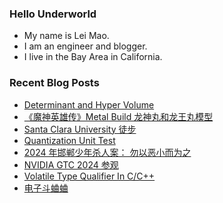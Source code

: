 ### Hello Underworld

- My name is Lei Mao.
- I am an engineer and blogger.
- I live in the Bay Area in California.


### Recent Blog Posts

<!-- BLOG-POST-LIST:START -->
- [Determinant and Hyper Volume](https://leimao.github.io/blog/Determinant-Hyper-Volume/)
- [《魔神英雄传》Metal Build 龙神丸和龙王丸模型](https://leimao.github.io/essay/%E9%AD%94%E7%A5%9E%E8%8B%B1%E9%9B%84%E4%BC%A0%E9%BE%99%E7%A5%9E%E4%B8%B8%E9%BE%99%E7%8E%8B%E4%B8%B8%E6%A8%A1%E5%9E%8B/)
- [Santa Clara University 徒步](https://leimao.github.io/life/Santa-Clara-University/)
- [Quantization Unit Test](https://leimao.github.io/blog/Quantization-Unit-Test/)
- [2024 年邯郸少年杀人案： 勿以恶小而为之](https://leimao.github.io/essay/2024%E5%B9%B4%E9%82%AF%E9%83%B8%E5%B0%91%E5%B9%B4%E6%9D%80%E4%BA%BA%E6%A1%88/)
- [NVIDIA GTC 2024 参观](https://leimao.github.io/life/NVIDIA-2024-GTC/)
- [Volatile Type Qualifier In C/C++](https://leimao.github.io/blog/C-CPP-Volatile-Type-Qualifier/)
- [电子斗蛐蛐](https://leimao.github.io/essay/%E7%94%B5%E5%AD%90%E6%96%97%E8%9B%90%E8%9B%90/)
<!-- BLOG-POST-LIST:END -->
